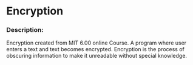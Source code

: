 
# Encryption
### Description:

Encryption created from MIT 6.00 online Course.
A program where user enters a text and text becomes encrypted.
Encryption is the process of obscuring information to make it unreadable without special knowledge.


